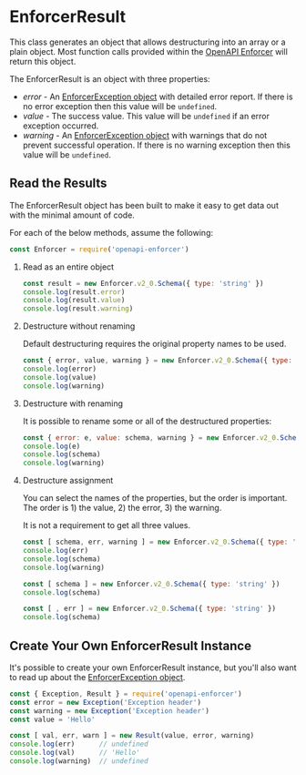 # EnforcerResult

This class generates an object that allows destructuring into an array or a plain object. Most function calls provided within the [OpenAPI Enforcer](./README.md) will return this object.

The EnforcerResult is an object with three properties:

- *error* - An [EnforcerException object](./enforcer-exception.md) with detailed error report. If there is no error exception then this value will be `undefined`.
- *value* - The success value. This value will be `undefined` if an error exception occurred.
- *warning* - An [EnforcerException object](./enforcer-exception.md) with warnings that do not prevent successful operation. If there is no warning exception then this value will be `undefined`.

## Read the Results

The EnforcerResult object has been built to make it easy to get data out with the minimal amount of code.

For each of the below methods, assume the following:

```js
const Enforcer = require('openapi-enforcer')
```

1. Read as an entire object

    ```js
    const result = new Enforcer.v2_0.Schema({ type: 'string' })
    console.log(result.error)
    console.log(result.value)
    console.log(result.warning)
    ```

2. Destructure without renaming

    Default destructuring requires the original property names to be used.

    ```js
    const { error, value, warning } = new Enforcer.v2_0.Schema({ type: 'string' })
    console.log(error)
    console.log(value)
    console.log(warning)
    ```

3. Destructure with renaming

    It is possible to rename some or all of the destructured properties:

    ```js
    const { error: e, value: schema, warning } = new Enforcer.v2_0.Schema({ type: 'string' })
    console.log(e)
    console.log(schema)
    console.log(warning)
    ```

4. Destructure assignment

    You can select the names of the properties, but the order is important. The order is 1) the value, 2) the error, 3) the warning.

    It is not a requirement to get all three values.

    ```js
    const [ schema, err, warning ] = new Enforcer.v2_0.Schema({ type: 'string' })
    console.log(err)
    console.log(schema)
    console.log(warning)
    ```

    ```js
    const [ schema ] = new Enforcer.v2_0.Schema({ type: 'string' })
    console.log(schema)
    ```

    ```js
    const [ , err ] = new Enforcer.v2_0.Schema({ type: 'string' })
    console.log(schema)
    ```

## Create Your Own EnforcerResult Instance

It's possible to create your own EnforcerResult instance, but you'll also want to read up about the [EnforcerException object](./enforcer-exception.md).

```js
const { Exception, Result } = require('openapi-enforcer')
const error = new Exception('Exception header')
const warning = new Exception('Exception header')
const value = 'Hello'

const [ val, err, warn ] = new Result(value, error, warning)
console.log(err)      // undefined
console.log(val)      // 'Hello'
console.log(warning)  // undefined
```